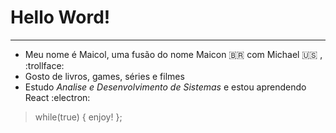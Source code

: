 # Hello Word!

------------
- Meu nome é Maicol, uma fusão do nome Maicon :brazil: com Michael :us: , :trollface:
- Gosto de livros, games, séries e filmes
- Estudo *Analise e Desenvolvimento de Sistemas* e estou aprendendo React :electron:

> while(true) { 
enjoy! 
};
